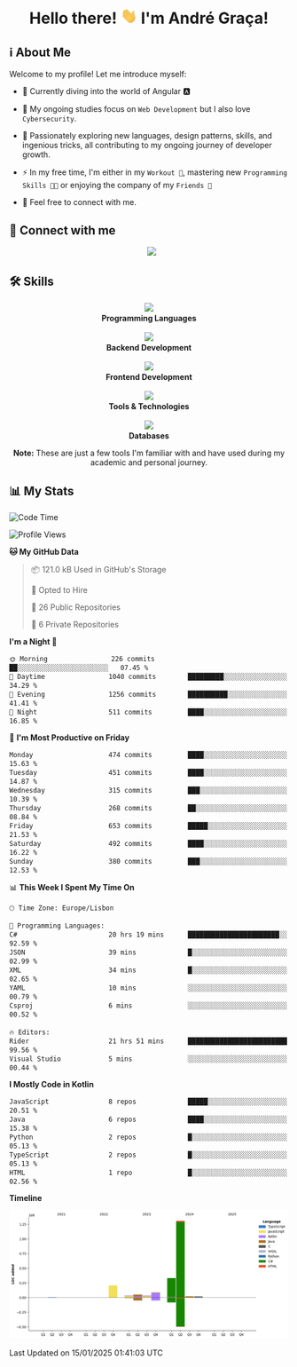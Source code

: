 <h1 align="center">Hello there! <img src="https://raw.githubusercontent.com/ABSphreak/ABSphreak/master/gifs/Hi.gif" width="30"> I'm André Graça!</h1>

## ℹ️ About Me

Welcome to my profile! Let me introduce myself:

- 🔭 Currently diving into the world of Angular 🅰️

- 🌱 My ongoing studies focus on `Web Development` but I also love `Cybersecurity`.
 
- 🚀 Passionately exploring new languages, design patterns, skills, and ingenious tricks, all contributing to my ongoing journey of developer growth.

- ⚡ In my free time, I'm either in my `Workout 💪`, mastering new `Programming Skills 👨‍💻` or enjoying the company of my `Friends 👥`

- 💬 Feel free to connect with me.

## 🤝 Connect with me

<p align="center">
  <a style="margin-left: 10px;" target="_blank" href="mailto:andre.graca.2001@gmail.com">
    <img width="50px" src="https://static.vecteezy.com/system/resources/previews/022/484/516/non_2x/google-mail-gmail-icon-logo-symbol-free-png.png">
  </a>
</p>

## 🛠️ Skills

<div align="center">
  <p align="center">
    <img src="https://skillicons.dev/icons?i=kotlin,java,js,ts,python,c&perline=6" /><br/>
    <b>Programming Languages</b><br/><br/>
    <img src="https://skillicons.dev/icons?i=spring,nodejs,express&perline=5" /><br/>
    <b>Backend Development</b><br/><br/>
    <img src="https://skillicons.dev/icons?i=react,nextjs,html,css,bootstrap,tailwind&perline=6" /><br/>
    <b>Frontend Development</b><br/><br/>
    <img src="https://skillicons.dev/icons?i=docker,linux,bash,git,github,androidstudio,jenkins,postman&perline=9" /><br/>
    <b>Tools & Technologies</b><br/><br/>
    <img src="https://skillicons.dev/icons?i=postgres,mongodb&perline=2" /><br/>
    <b>Databases</b>
  </p> 
  <p align="center"><b>Note:</b> These are just a few tools I'm familiar with and have used during my academic and personal journey.</p>
</div>

## 📊 My Stats

<!--START_SECTION:waka-->
![Code Time](http://img.shields.io/badge/Code%20Time-1%2C648%20hrs%2024%20mins-blue)

![Profile Views](http://img.shields.io/badge/Profile%20Views-0-blue)

**🐱 My GitHub Data** 

> 📦 121.0 kB Used in GitHub's Storage 
 > 
> 💼 Opted to Hire
 > 
> 📜 26 Public Repositories 
 > 
> 🔑 6 Private Repositories 
 > 
**I'm a Night 🦉** 

```text
🌞 Morning                226 commits         ██░░░░░░░░░░░░░░░░░░░░░░░   07.45 % 
🌆 Daytime                1040 commits        █████████░░░░░░░░░░░░░░░░   34.29 % 
🌃 Evening                1256 commits        ██████████░░░░░░░░░░░░░░░   41.41 % 
🌙 Night                  511 commits         ████░░░░░░░░░░░░░░░░░░░░░   16.85 % 
```
📅 **I'm Most Productive on Friday** 

```text
Monday                   474 commits         ████░░░░░░░░░░░░░░░░░░░░░   15.63 % 
Tuesday                  451 commits         ████░░░░░░░░░░░░░░░░░░░░░   14.87 % 
Wednesday                315 commits         ███░░░░░░░░░░░░░░░░░░░░░░   10.39 % 
Thursday                 268 commits         ██░░░░░░░░░░░░░░░░░░░░░░░   08.84 % 
Friday                   653 commits         █████░░░░░░░░░░░░░░░░░░░░   21.53 % 
Saturday                 492 commits         ████░░░░░░░░░░░░░░░░░░░░░   16.22 % 
Sunday                   380 commits         ███░░░░░░░░░░░░░░░░░░░░░░   12.53 % 
```


📊 **This Week I Spent My Time On** 

```text
🕑︎ Time Zone: Europe/Lisbon

💬 Programming Languages: 
C#                       20 hrs 19 mins      ███████████████████████░░   92.59 % 
JSON                     39 mins             █░░░░░░░░░░░░░░░░░░░░░░░░   02.99 % 
XML                      34 mins             █░░░░░░░░░░░░░░░░░░░░░░░░   02.65 % 
YAML                     10 mins             ░░░░░░░░░░░░░░░░░░░░░░░░░   00.79 % 
Csproj                   6 mins              ░░░░░░░░░░░░░░░░░░░░░░░░░   00.52 % 

🔥 Editors: 
Rider                    21 hrs 51 mins      █████████████████████████   99.56 % 
Visual Studio            5 mins              ░░░░░░░░░░░░░░░░░░░░░░░░░   00.44 % 
```

**I Mostly Code in Kotlin** 

```text
JavaScript               8 repos             █████░░░░░░░░░░░░░░░░░░░░   20.51 % 
Java                     6 repos             ████░░░░░░░░░░░░░░░░░░░░░   15.38 % 
Python                   2 repos             █░░░░░░░░░░░░░░░░░░░░░░░░   05.13 % 
TypeScript               2 repos             █░░░░░░░░░░░░░░░░░░░░░░░░   05.13 % 
HTML                     1 repo              █░░░░░░░░░░░░░░░░░░░░░░░░   02.56 % 
```



**Timeline**

![Lines of Code chart](https://raw.githubusercontent.com/AndreGraca3/AndreGraca3/main/assets/bar_graph.png)


 Last Updated on 15/01/2025 01:41:03 UTC
<!--END_SECTION:waka-->
